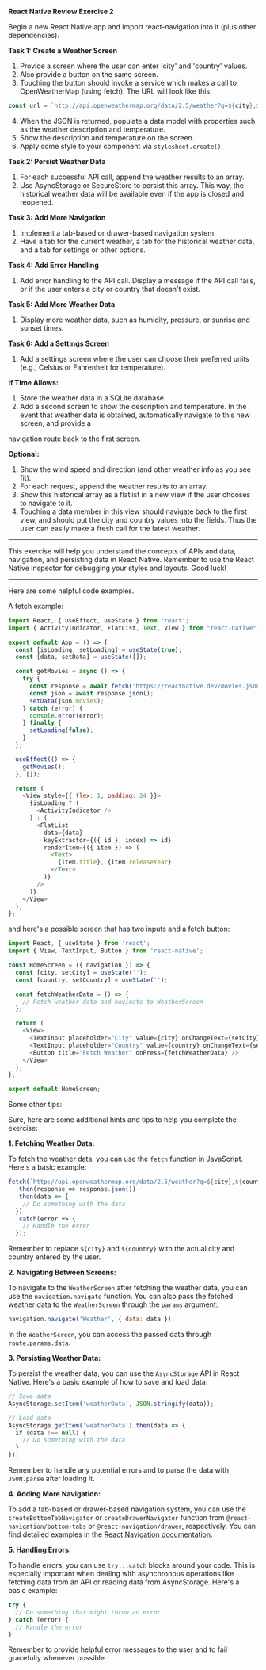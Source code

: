 **React Native Review Exercise 2**

Begin a new React Native app and import react-navigation into it (plus other dependencies). 

**Task 1: Create a Weather Screen**

1. Provide a screen where the user can enter 'city' and 'country' values.
2. Also provide a button on the same screen.
3. Touching the button should invoke a service which makes a call to OpenWeatherMap (using fetch). The URL will look like this:

```js
const url = `http://api.openweathermap.org/data/2.5/weather?q=${city},${country}&APPID=48f2d5e18b0d2bc50519b58cce6409f1`
```

4. When the JSON is returned, populate a data model with properties such as the weather description and temperature.
5. Show the description and temperature on the screen.
6. Apply some style to your component via `stylesheet.create()`.

**Task 2: Persist Weather Data**

1. For each successful API call, append the weather results to an array.
2. Use AsyncStorage or SecureStore to persist this array. This way, the historical weather data will be available even if the app is closed and reopened.

**Task 3: Add More Navigation**

1. Implement a tab-based or drawer-based navigation system.
2. Have a tab for the current weather, a tab for the historical weather data, and a tab for settings or other options.

**Task 4: Add Error Handling**

1. Add error handling to the API call. Display a message if the API call fails, or if the user enters a city or country that doesn't exist.

**Task 5: Add More Weather Data**

1. Display more weather data, such as humidity, pressure, or sunrise and sunset times.

**Task 6: Add a Settings Screen**

1. Add a settings screen where the user can choose their preferred units (e.g., Celsius or Fahrenheit for temperature).

**If Time Allows:**

1. Store the weather data in a SQLite database.
2. Add a second screen to show the description and temperature. In the event that weather data is obtained, automatically navigate to this new screen, and provide a

navigation route back to the first screen.

**Optional:**

1. Show the wind speed and direction (and other weather info as you see fit).
2. For each request, append the weather results to an array. 
3. Show this historical array as a flatlist in a new view if the user chooses to navigate to it. 
4. Touching a data member in this view should navigate back to the first view, and should put the city and country values into the fields. Thus the user can easily make a fresh call for the latest weather.

---

This exercise will help you understand the concepts of APIs and data, navigation, and persisting data in React Native. Remember to use the React Native inspector for debugging your styles and layouts. Good luck!

--- 

Here are some helpful code examples.

A fetch example:

```js
import React, { useEffect, useState } from "react";
import { ActivityIndicator, FlatList, Text, View } from "react-native";

export default App = () => {
  const [isLoading, setLoading] = useState(true);
  const [data, setData] = useState([]);

  const getMovies = async () => {
    try {
      const response = await fetch("https://reactnative.dev/movies.json");
      const json = await response.json();
      setData(json.movies);
    } catch (error) {
      console.error(error);
    } finally {
      setLoading(false);
    }
  };

  useEffect(() => {
    getMovies();
  }, []);

  return (
    <View style={{ flex: 1, padding: 24 }}>
      {isLoading ? (
        <ActivityIndicator />
      ) : (
        <FlatList
          data={data}
          keyExtractor={({ id }, index) => id}
          renderItem={({ item }) => (
            <Text>
              {item.title}, {item.releaseYear}
            </Text>
          )}
        />
      )}
    </View>
  );
};
```

and here's a possible screen that has two inputs and a fetch button:

```js
import React, { useState } from 'react';
import { View, TextInput, Button } from 'react-native';

const HomeScreen = ({ navigation }) => {
  const [city, setCity] = useState('');
  const [country, setCountry] = useState('');

  const fetchWeatherData = () => {
    // Fetch weather data and navigate to WeatherScreen
  };

  return (
    <View>
      <TextInput placeholder="City" value={city} onChangeText={setCity} />
      <TextInput placeholder="Country" value={country} onChangeText={setCountry} />
      <Button title="Fetch Weather" onPress={fetchWeatherData} />
    </View>
  );
};

export default HomeScreen;
```

Some other tips:

Sure, here are some additional hints and tips to help you complete the exercise:

**1. Fetching Weather Data:**

To fetch the weather data, you can use the `fetch` function in JavaScript. Here's a basic example:

```jsx
fetch(`http://api.openweathermap.org/data/2.5/weather?q=${city},${country}&APPID=48f2d5e18b0d2bc50519b58cce6409f1`)
  .then(response => response.json())
  .then(data => {
    // Do something with the data
  })
  .catch(error => {
    // Handle the error
  });
```

Remember to replace `${city}` and `${country}` with the actual city and country entered by the user.

**2. Navigating Between Screens:**

To navigate to the `WeatherScreen` after fetching the weather data, you can use the `navigation.navigate` function. You can also pass the fetched weather data to the `WeatherScreen` through the `params` argument:

```jsx
navigation.navigate('Weather', { data: data });
```

In the `WeatherScreen`, you can access the passed data through `route.params.data`.

**3. Persisting Weather Data:**

To persist the weather data, you can use the `AsyncStorage` API in React Native. Here's a basic example of how to save and load data:

```jsx
// Save data
AsyncStorage.setItem('weatherData', JSON.stringify(data));

// Load data
AsyncStorage.getItem('weatherData').then(data => {
  if (data !== null) {
    // Do something with the data
  }
});
```

Remember to handle any potential errors and to parse the data with `JSON.parse` after loading it.

**4. Adding More Navigation:**

To add a tab-based or drawer-based navigation system, you can use the `createBottomTabNavigator` or `createDrawerNavigator` function from `@react-navigation/bottom-tabs` or `@react-navigation/drawer`, respectively. You can find detailed examples in the [React Navigation documentation](https://reactnavigation.org/docs/getting-started).

**5. Handling Errors:**

To handle errors, you can use `try...catch` blocks around your code. This is especially important when dealing with asynchronous operations like fetching data from an API or reading data from AsyncStorage. Here's a basic example:

```jsx
try {
  // Do something that might throw an error
} catch (error) {
  // Handle the error
}
```

Remember to provide helpful error messages to the user and to fail gracefully whenever possible.